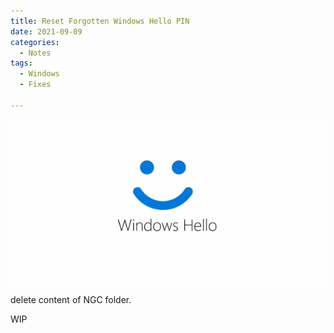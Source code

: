 ```yaml
---
title: Reset Forgotten Windows Hello PIN
date: 2021-09-09
categories:
  - Notes
tags:
  - Windows
  - Fixes
  
---
```

<p><img src="/assets/images/windowshello.png" alt="" /></p>

<p>delete content of NGC folder.</p>

<p>WIP</p>